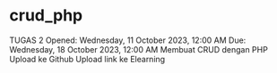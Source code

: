 # crud_php
TUGAS 2 Opened: Wednesday, 11 October 2023, 12:00 AM Due: Wednesday, 18 October 2023, 12:00 AM Membuat CRUD dengan PHP Upload ke Github Upload link ke Elearning

